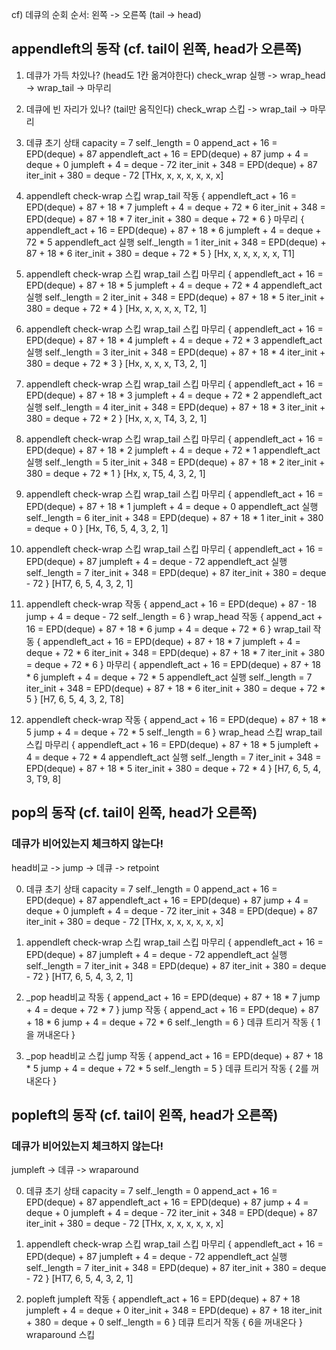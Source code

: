 cf) 데큐의 순회 순서: 왼쪽 -> 오른쪽 (tail -> head)

## appendleft의 동작 (cf. tail이 왼쪽, head가 오른쪽)
1. 데큐가 가득 차있나? (head도 1칸 옮겨야한다)
check_wrap 실행 -> wrap_head -> wrap_tail -> 마무리
2. 데큐에 빈 자리가 있나? (tail만 움직인다)
check_wrap 스킵 -> wrap_tail -> 마무리

0. 데큐 초기 상태
capacity = 7
self._length = 0
append_act + 16 = EPD(deque) + 87
appendleft_act + 16 = EPD(deque) + 87
jump + 4 = deque + 0
jumpleft + 4 = deque - 72
iter_init + 348 = EPD(deque) + 87
iter_init + 380 = deque - 72
[THx, x, x, x, x, x, x]

1. appendleft
check-wrap 스킵
wrap_tail 작동 {
    appendleft_act + 16 = EPD(deque) + 87 + 18 * 7
    jumpleft + 4 = deque + 72 * 6
    iter_init + 348 = EPD(deque) + 87 + 18 * 7
    iter_init + 380 = deque + 72 * 6
}
마무리 {
    appendleft_act + 16 = EPD(deque) + 87 + 18 * 6
    jumpleft + 4 = deque + 72 * 5
    appendleft_act 실행
    self._length = 1
    iter_init + 348 = EPD(deque) + 87 + 18 * 6
    iter_init + 380 = deque + 72 * 5
} [Hx, x, x, x, x, x, T1]

2. appendleft
check-wrap 스킵
wrap_tail 스킵
마무리 {
    appendleft_act + 16 = EPD(deque) + 87 + 18 * 5
    jumpleft + 4 = deque + 72 * 4
    appendleft_act 실행
    self._length = 2
    iter_init + 348 = EPD(deque) + 87 + 18 * 5
    iter_init + 380 = deque + 72 * 4
} [Hx, x, x, x, x, T2, 1]

3. appendleft
check-wrap 스킵
wrap_tail 스킵
마무리 {
    appendleft_act + 16 = EPD(deque) + 87 + 18 * 4
    jumpleft + 4 = deque + 72 * 3
    appendleft_act 실행
    self._length = 3
    iter_init + 348 = EPD(deque) + 87 + 18 * 4
    iter_init + 380 = deque + 72 * 3
} [Hx, x, x, x, T3, 2, 1]

4. appendleft
check-wrap 스킵
wrap_tail 스킵
마무리 {
    appendleft_act + 16 = EPD(deque) + 87 + 18 * 3
    jumpleft + 4 = deque + 72 * 2
    appendleft_act 실행
    self._length = 4
    iter_init + 348 = EPD(deque) + 87 + 18 * 3
    iter_init + 380 = deque + 72 * 2
} [Hx, x, x, T4, 3, 2, 1]

5. appendleft
check-wrap 스킵
wrap_tail 스킵
마무리 {
    appendleft_act + 16 = EPD(deque) + 87 + 18 * 2
    jumpleft + 4 = deque + 72 * 1
    appendleft_act 실행
    self._length = 5
    iter_init + 348 = EPD(deque) + 87 + 18 * 2
    iter_init + 380 = deque + 72 * 1
} [Hx, x, T5, 4, 3, 2, 1]

6. appendleft
check-wrap 스킵
wrap_tail 스킵
마무리 {
    appendleft_act + 16 = EPD(deque) + 87 + 18 * 1
    jumpleft + 4 = deque + 0
    appendleft_act 실행
    self._length = 6
    iter_init + 348 = EPD(deque) + 87 + 18 * 1
    iter_init + 380 = deque + 0
} [Hx, T6, 5, 4, 3, 2, 1]

7. appendleft
check-wrap 스킵
wrap_tail 스킵
마무리 {
    appendleft_act + 16 = EPD(deque) + 87
    jumpleft + 4 = deque - 72
    appendleft_act 실행
    self._length = 7
    iter_init + 348 = EPD(deque) + 87
    iter_init + 380 = deque - 72
} [HT7, 6, 5, 4, 3, 2, 1]

8. appendleft
check-wrap 작동 {
    append_act + 16 = EPD(deque) + 87 - 18
    jump + 4 = deque - 72
    self._length = 6
}
wrap_head 작동 {
    append_act + 16 = EPD(deque) + 87 + 18 * 6
    jump + 4 = deque + 72 * 6
}
wrap_tail 작동 {
    appendleft_act + 16 = EPD(deque) + 87 + 18 * 7
    jumpleft + 4 = deque + 72 * 6
    iter_init + 348 = EPD(deque) + 87 + 18 * 7
    iter_init + 380 = deque + 72 * 6
}
마무리 {
    appendleft_act + 16 = EPD(deque) + 87 + 18 * 6
    jumpleft + 4 = deque + 72 * 5
    appendleft_act 실행
    self._length = 7
    iter_init + 348 = EPD(deque) + 87 + 18 * 6
    iter_init + 380 = deque + 72 * 5
} [H7, 6, 5, 4, 3, 2, T8]

9. appendleft
check-wrap 작동 {
    append_act + 16 = EPD(deque) + 87 + 18 * 5
    jump + 4 = deque + 72 * 5
    self._length = 6
}
wrap_head 스킵
wrap_tail 스킵
마무리 {
    appendleft_act + 16 = EPD(deque) + 87 + 18 * 5
    jumpleft + 4 = deque + 72 * 4
    appendleft_act 실행
    self._length = 7
    iter_init + 348 = EPD(deque) + 87 + 18 * 5
    iter_init + 380 = deque + 72 * 4
} [H7, 6, 5, 4, 3, T9, 8]

## pop의 동작 (cf. tail이 왼쪽, head가 오른쪽)
### 데큐가 비어있는지 체크하지 않는다!
head비교 -> jump -> 데큐 -> retpoint

0. 데큐 초기 상태
capacity = 7
self._length = 0
append_act + 16 = EPD(deque) + 87
appendleft_act + 16 = EPD(deque) + 87
jump + 4 = deque + 0
jumpleft + 4 = deque - 72
iter_init + 348 = EPD(deque) + 87
iter_init + 380 = deque - 72
[THx, x, x, x, x, x, x]

7. appendleft
check-wrap 스킵
wrap_tail 스킵
마무리 {
    appendleft_act + 16 = EPD(deque) + 87
    jumpleft + 4 = deque - 72
    appendleft_act 실행
    self._length = 7
    iter_init + 348 = EPD(deque) + 87
    iter_init + 380 = deque - 72
} [HT7, 6, 5, 4, 3, 2, 1]

1. _pop
head비교 작동 {
    append_act + 16 = EPD(deque) + 87 + 18 * 7
    jump + 4 = deque + 72 * 7
}
jump 작동 {
    append_act + 16 = EPD(deque) + 87 + 18 * 6
    jump + 4 = deque + 72 * 6
    self._length = 6
}
데큐 트리거 작동 { 1을 꺼내온다 }

2. _pop
head비교 스킵
jump 작동 {
    append_act + 16 = EPD(deque) + 87 + 18 * 5
    jump + 4 = deque + 72 * 5
    self._length = 5
}
데큐 트리거 작동 { 2를 꺼내온다 }

## popleft의 동작 (cf. tail이 왼쪽, head가 오른쪽)
### 데큐가 비어있는지 체크하지 않는다!
jumpleft -> 데큐 -> wraparound

0. 데큐 초기 상태
capacity = 7
self._length = 0
append_act + 16 = EPD(deque) + 87
appendleft_act + 16 = EPD(deque) + 87
jump + 4 = deque + 0
jumpleft + 4 = deque - 72
iter_init + 348 = EPD(deque) + 87
iter_init + 380 = deque - 72
[THx, x, x, x, x, x, x]

7. appendleft
check-wrap 스킵
wrap_tail 스킵
마무리 {
    appendleft_act + 16 = EPD(deque) + 87
    jumpleft + 4 = deque - 72
    appendleft_act 실행
    self._length = 7
    iter_init + 348 = EPD(deque) + 87
    iter_init + 380 = deque - 72
} [HT7, 6, 5, 4, 3, 2, 1]

1. popleft
jumpleft 작동 {
    appendleft_act + 16 = EPD(deque) + 87 + 18
    jumpleft + 4 = deque + 0
    iter_init + 348 = EPD(deque) + 87 + 18
    iter_init + 380 = deque + 0
    self._length = 6
}
데큐 트리거 작동 { 6을 꺼내온다 }
wraparound 스킵